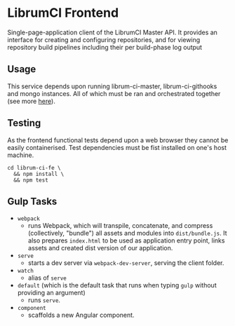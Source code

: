 LibrumCI Frontend
=============

Single-page-application client of the LibrumCI Master API. It provides an interface for creating and configuring repositories, and for viewing repository build pipelines including their per build-phase log output

## Usage

This service depends upon running librum-ci-master, librum-ci-githooks and mongo instances. All of which
must be ran and orchestrated together (see more [here](./../README.md)).

## Testing

As the frontend functional tests depend upon a web browser they cannot be easily containerised. Test dependencies must be fist installed on one's host machine.
````
cd librum-ci-fe \
  && npm install \
  && npm test
````

## Gulp Tasks
* `webpack`
  * runs Webpack, which will transpile, concatenate, and compress (collectively, "bundle") all assets and modules into `dist/bundle.js`. It also prepares `index.html` to be used as application entry point, links assets and created dist version of our application.
* `serve`
  * starts a dev server via `webpack-dev-server`, serving the client folder.
* `watch`
  * alias of `serve`
* `default` (which is the default task that runs when typing `gulp` without providing an argument)
	* runs `serve`.
* `component`
  * scaffolds a new Angular component.
